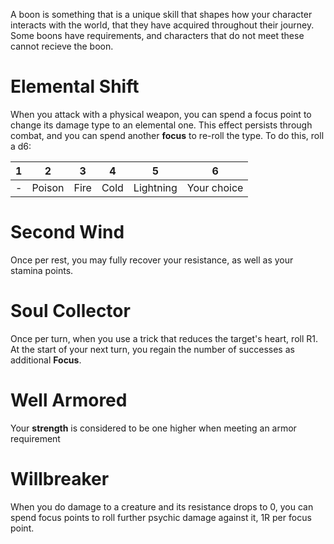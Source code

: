 A boon is something that is a unique skill that shapes how your character interacts with the world, that they have acquired throughout their journey. Some boons have requirements, and characters that do not meet these cannot recieve the boon.

# Elemental Shift
When you attack with a physical weapon, you can spend a focus point to change its damage type to an elemental one. This effect persists through combat, and you can spend another **focus** to re-roll the type. To do this, roll a d6:

|1|2|3|4|5|6|
|-|-|-|-|-|-|
|-|Poison|Fire|Cold|Lightning|Your choice|

# Second Wind
Once per rest, you may fully recover your resistance, as well as your stamina points.

# Soul Collector
Once per turn, when you use a trick that reduces the target's heart, roll R1. At the start of your next turn, you regain the number of successes as additional **Focus**.

# Well Armored
Your **strength** is considered to be one higher when meeting an armor requirement

# Willbreaker
When you do damage to a creature and its resistance drops to 0, you can spend focus points to roll further psychic damage against it, 1R per focus point.